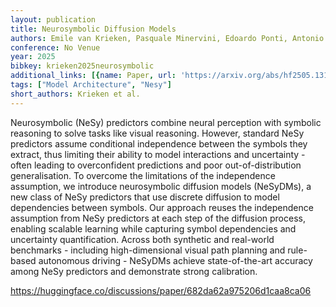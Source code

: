 ```yaml
---
layout: publication
title: Neurosymbolic Diffusion Models
authors: Emile van Krieken, Pasquale Minervini, Edoardo Ponti, Antonio Vergari
conference: No Venue
year: 2025
bibkey: krieken2025neurosymbolic
additional_links: [{name: Paper, url: 'https://arxiv.org/abs/hf2505.13138'}]
tags: ["Model Architecture", "Nesy"]
short_authors: Krieken et al.
---
```

Neurosymbolic (NeSy) predictors combine neural perception with symbolic reasoning to solve tasks like visual reasoning. However, standard NeSy predictors assume conditional independence between the symbols they extract, thus limiting their ability to model interactions and uncertainty - often leading to overconfident predictions and poor out-of-distribution generalisation. To overcome the limitations of the independence assumption, we introduce neurosymbolic diffusion models (NeSyDMs), a new class of NeSy predictors that use discrete diffusion to model dependencies between symbols. Our approach reuses the independence assumption from NeSy predictors at each step of the diffusion process, enabling scalable learning while capturing symbol dependencies and uncertainty quantification. Across both synthetic and real-world benchmarks - including high-dimensional visual path planning and rule-based autonomous driving - NeSyDMs achieve state-of-the-art accuracy among NeSy predictors and demonstrate strong calibration.

https://huggingface.co/discussions/paper/682da62a975206d1caa8ca06